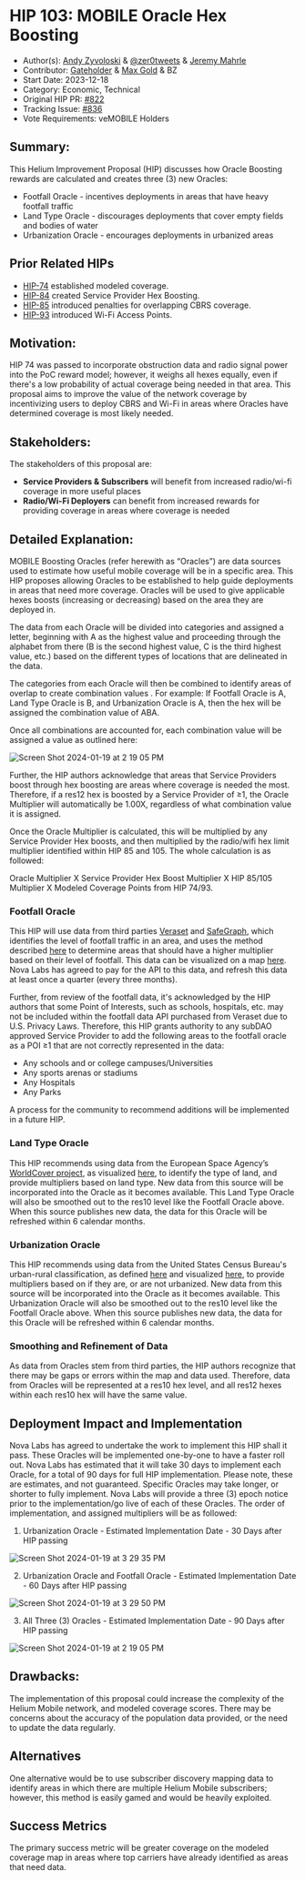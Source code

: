 # HIP 103: MOBILE Oracle Hex Boosting

- Author(s): [Andy Zyvoloski](https://github.com/heatedlime) & [@zer0tweets](https://github.com/zer0tweets) & [Jeremy Mahrle](https://github.com/jaym2518)
- Contributor: [Gateholder](https://github.com/gateholder) & [Max Gold](https://github.com/maxgold91) & BZ
- Start Date: 2023-12-18
- Category: Economic, Technical
- Original HIP PR: [#822](https://github.com/helium/HIP/pull/822)
- Tracking Issue: [#836](https://github.com/helium/HIP/issues/836)
- Vote Requirements: veMOBILE Holders

## Summary:

This Helium Improvement Proposal (HIP) discusses how Oracle Boosting rewards are calculated and creates three (3) new Oracles:

- Footfall Oracle - incentives deployments in areas that have heavy footfall traffic
- Land Type Oracle - discourages deployments that cover empty fields and bodies of water
- Urbanization Oracle - encourages deployments in urbanized areas

## Prior Related HIPs

- [HIP-74](https://github.com/helium/HIP/blob/main/0074-mobile-poc-modeled-coverage-rewards.md) established modeled coverage.
- [HIP-84](https://github.com/helium/HIP/blob/main/0084-service-provider-hex-boosting.md) created Service Provider Hex Boosting.
- [HIP-85](https://github.com/helium/HIP/blob/main/0085-mobile-hex-coverage-limit.md) introduced penalties for overlapping CBRS coverage.
- [HIP-93](https://github.com/helium/HIP/blob/main/0093-addition-of-wifi-aps-to-mobile-subdao.md) introduced Wi-Fi Access Points.

## Motivation:

HIP 74 was passed to incorporate obstruction data and radio signal power into the PoC reward model; however, it weighs all hexes equally, even if there's a low probability of actual coverage being needed in that area. This proposal aims to improve the value of the network coverage by incentivizing users to deploy CBRS and Wi-Fi in areas where Oracles have determined coverage is most likely needed.

## Stakeholders:

The stakeholders of this proposal are:

- **Service Providers & Subscribers** will benefit from increased radio/wi-fi coverage in more useful places
- **Radio/Wi-Fi Deployers** can benefit from increased rewards for providing coverage in areas where coverage is needed

## Detailed Explanation:

MOBILE Boosting Oracles (refer herewith as “Oracles”) are data sources used to estimate how useful mobile coverage will be in a specific area. This HIP proposes allowing Oracles to be established to help guide deployments in areas that need more coverage. Oracles will be used to give applicable hexes boosts (increasing or decreasing) based on the area they are deployed in.

The data from each Oracle will be divided into categories and assigned a letter, beginning with A as the highest value and proceeding through the alphabet from there (B is the second highest value, C is the third highest value, etc.) based on the different types of locations that are delineated in the data.

The categories from each Oracle will then be combined to identify areas of overlap to create combination values . For example:
If Footfall Oracle is A, Land Type Oracle is B, and Urbanization Oracle is A, then the hex will be assigned the combination value of ABA.

Once all combinations are accounted for, each combination value will be assigned a value as outlined here:


![Screen Shot 2024-01-19 at 2 19 05 PM](https://github.com/helium/HIP/assets/104723888/95674006-9542-46ac-b7ef-e344848f97a5)


Further, the HIP authors acknowledge that areas that Service Providers boost through hex boosting are areas where coverage is needed the most. Therefore, if a res12 hex is boosted by a Service Provider of ≥1, the Oracle Multiplier will automatically be 1.00X, regardless of what combination value it is assigned. 

Once the Oracle Multiplier is calculated, this will be multiplied by any Service Provider Hex boosts, and then multiplied by the radio/wifi hex limit multiplier identified within HIP 85 and 105. The whole calculation is as followed:

Oracle Multiplier X Service Provider Hex Boost Multiplier X HIP 85/105 Multiplier X Modeled Coverage Points from HIP 74/93.

### Footfall Oracle

This HIP will use data from third parties [Veraset](https://www.veraset.com/) and [SafeGraph](https://www.safegraph.com/), which identifies the level of footfall traffic in an area, and uses the method described [here](https://www.safegraph.com/guides/visit-attribution-white-paper) to determine areas that should have a higher multiplier based on their level of footfall. This data can be visualized on a map [here](https://shdw-drive.genesysgo.net/5RgAheef6auTTu8DVMfAXSYtq4RrzK1jeW4tGCPrAhqX/index.html?filter_name=visitors&filter_value=0). Nova Labs has agreed to pay for the API to this data, and refresh this data at least once a quarter (every three months).

Further, from review of the footfall data, it's acknowledged by the HIP authors that some Point of Interests, such as schools, hospitals, etc. may not be included within the footfall data API purchased from Veraset due to U.S. Privacy Laws. Therefore, this HIP grants authority to any subDAO approved Service Provider to add the following areas to the footfall oracle as a POI ≥1 that are not correctly represented in the data:

- Any schools and or college campuses/Universities
- Any sports arenas or stadiums
- Any Hospitals
- Any Parks

A process for the community to recommend additions will be implemented in a future HIP. 


### Land Type Oracle

This HIP recommends using data from the European Space Agency’s [WorldCover project](https://esa-worldcover.org/), as visualized [here](https://viewer.esa-worldcover.org/worldcover/?language=en&bbox=-255.05859374999997,-78.6991059255054,255.05859374999997,78.69910592550542&overlay=false&bgLayer=OSM&date=2023-12-25&layer=WORLDCOVER_2021_MAP), to identify the type of land, and provide multipliers based on land type. New data from this source will be incorporated into the Oracle as it becomes available. This Land Type Oracle will also be smoothed out to the res10 level like the Footfall Oracle above. When this source publishes new data, the data for this Oracle will be refreshed within 6 calendar months. 

### Urbanization Oracle
This HIP recommends using data from the United States Census Bureau's urban-rural classification, as defined [here](https://www.census.gov/programs-surveys/geography/guidance/geo-areas/urban-rural.html) and visualized [here](https://www.arcgis.com/apps/mapviewer/index.html?layers=10551da8fcd24062b1857473252b3df8), to provide multipliers based on if they are, or are not urbanized. New data from this source will be incorporated into the Oracle as it becomes available. This Urbanization Oracle will also be smoothed out to the res10 level like the Footfall Oracle above. When this source publishes new data, the data for this Oracle will be refreshed within 6 calendar months. 

### Smoothing and Refinement of Data
As data from Oracles stem from third parties, the HIP authors recognize that there may be gaps or errors within the map and data used. Therefore, data from Oracles will be represented at a res10 hex level, and all res12 hexes within each res10 hex will have the same value. 


## Deployment Impact and Implementation
Nova Labs has agreed to undertake the work to implement this HIP shall it pass. These Oracles will be implemented one-by-one to have a faster roll out. Nova Labs has estimated that it will take 30 days to implement each Oracle, for a total of 90 days for full HIP implementation. Please note, these are estimates, and not guaranteed. Specific Oracles may take longer, or shorter to fully implement. Nova Labs will provide a three (3) epoch notice prior to the implementation/go live of each of these Oracles. The order of implementation, and assigned multipliers will be as followed:


1. Urbanization Oracle - Estimated Implementation Date - 30 Days after HIP passing

![Screen Shot 2024-01-19 at 3 29 35 PM](https://github.com/helium/HIP/assets/104723888/b018f102-f1d9-448e-8cae-5ed6e91d7f2e)

2. Urbanization Oracle and Footfall Oracle - Estimated Implementation Date - 60 Days after HIP passing

![Screen Shot 2024-01-19 at 3 29 50 PM](https://github.com/helium/HIP/assets/104723888/edb2fd84-18ff-4a41-be8b-d88029977274)

3. All Three (3) Oracles  - Estimated Implementation Date - 90 Days after HIP passing
   
![Screen Shot 2024-01-19 at 2 19 05 PM](https://github.com/helium/HIP/assets/104723888/95674006-9542-46ac-b7ef-e344848f97a5)


## Drawbacks:

The implementation of this proposal could increase the complexity of the Helium Mobile network, and modeled coverage scores. There may be concerns about the accuracy of the population data provided, or the need to update the data regularly.

## Alternatives

One alternative would be to use subscriber discovery mapping data to identify areas in which there are multiple Helium Mobile subscribers; however, this method is easily gamed and would be heavily exploited.


## Success Metrics

The primary success metric will be greater coverage on the modeled coverage map in areas where top carriers have already identified as areas that need data.
